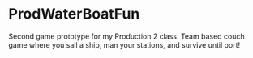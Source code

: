 # ProdWaterBoatFun
Second game prototype for my Production 2 class. Team based couch game where you sail a ship, man your stations, and survive until port!

